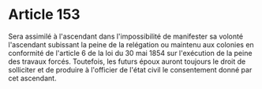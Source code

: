 # Article 153

Sera assimilé à l'ascendant dans l'impossibilité de manifester sa volonté l'ascendant subissant la peine de la relégation ou maintenu aux colonies en conformité de l'article 6 de la loi du 30 mai 1854 sur l'exécution de la peine des travaux forcés. Toutefois, les futurs époux auront toujours le droit de solliciter et de produire à l'officier de l'état civil le consentement donné par cet ascendant.